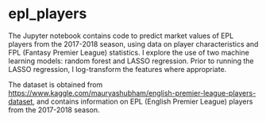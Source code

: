# epl_players
The Jupyter notebook contains code to predict market values of EPL players from the 2017-2018 season, using data on player characteristics and FPL (Fantasy Premier League) statistics. I explore the use of two machine learning models: random forest and LASSO regression. Prior to running the LASSO regression, I log-transform the features where appropriate.

The dataset is obtained from https://www.kaggle.com/mauryashubham/english-premier-league-players-dataset, and contains information on EPL (English Premier League) players from the 2017-2018 season.
